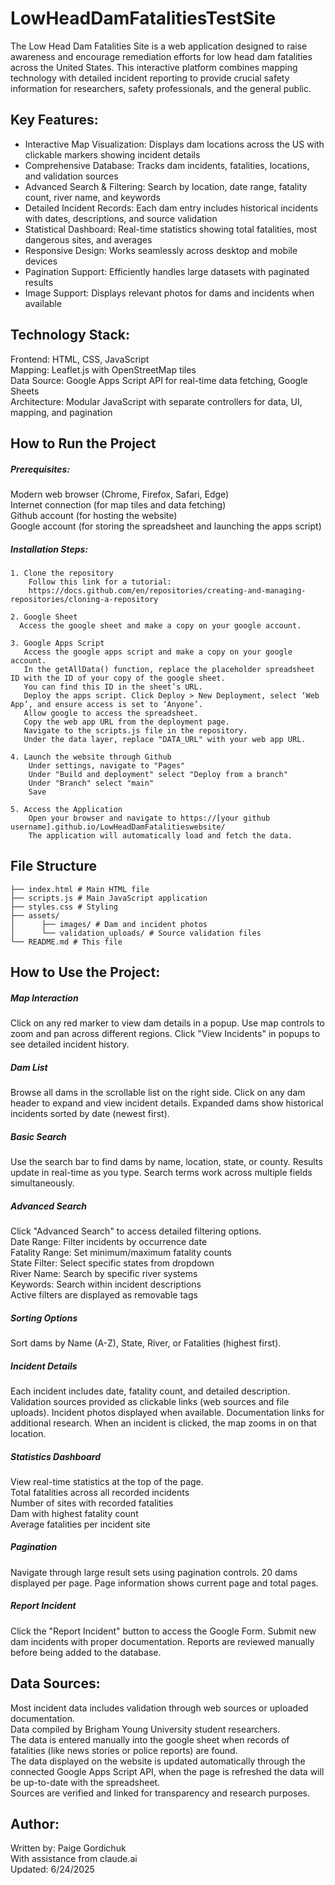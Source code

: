 # LowHeadDamFatalitiesTestSite

The Low Head Dam Fatalities Site is a web application designed to raise awareness and encourage remediation efforts for low head dam fatalities across the United States. This interactive platform combines mapping technology with detailed incident reporting to provide crucial safety information for researchers, safety professionals, and the general public.

## Key Features:
  - Interactive Map Visualization: Displays dam locations across the US with clickable markers showing incident details
  - Comprehensive Database: Tracks dam incidents, fatalities, locations, and validation sources
  - Advanced Search & Filtering: Search by location, date range, fatality count, river name, and keywords
  - Detailed Incident Records: Each dam entry includes historical incidents with dates, descriptions, and source validation
  - Statistical Dashboard: Real-time statistics showing total fatalities, most dangerous sites, and averages
  - Responsive Design: Works seamlessly across desktop and mobile devices
  - Pagination Support: Efficiently handles large datasets with paginated results
  - Image Support: Displays relevant photos for dams and incidents when available

## Technology Stack:
  Frontend: HTML, CSS, JavaScript  
  Mapping: Leaflet.js with OpenStreetMap tiles  
  Data Source: Google Apps Script API for real-time data fetching, Google Sheets  
  Architecture: Modular JavaScript with separate controllers for data, UI, mapping, and pagination 
  
## How to Run the Project
  
  ##### Prerequisites:
  
  Modern web browser (Chrome, Firefox, Safari, Edge)  
  Internet connection (for map tiles and data fetching)  
  Github account (for hosting the website)  
  Google account (for storing the spreadsheet and launching the apps script)  
  
  ##### Installation Steps:
  
    1. Clone the repository  
        Follow this link for a tutorial:
        https://docs.github.com/en/repositories/creating-and-managing-repositories/cloning-a-repository  
        
    2. Google Sheet
      Access the google sheet and make a copy on your google account.
      
    3. Google Apps Script
       Access the google apps script and make a copy on your google account.
       In the getAllData() function, replace the placeholder spreadsheet ID with the ID of your copy of the google sheet.   
       You can find this ID in the sheet’s URL.
       Deploy the apps script. Click Deploy > New Deployment, select ‘Web App’, and ensure access is set to ‘Anyone’. 
       Allow google to access the spreadsheet.
       Copy the web app URL from the deployment page.
       Navigate to the scripts.js file in the repository.  
       Under the data layer, replace "DATA_URL" with your web app URL. 
        
    4. Launch the website through Github
        Under settings, navigate to "Pages"
        Under "Build and deployment" select "Deploy from a branch"
        Under "Branch" select "main"
        Save
        
    5. Access the Application
        Open your browser and navigate to https://[your github username].github.io/LowHeadDamFatalitieswebsite/
        The application will automatically load and fetch the data.


## File Structure 
```text LowHeadDamFatalitiesTestSite/ 
├── index.html # Main HTML file
├── scripts.js # Main JavaScript application
├── styles.css # Styling
├── assets/
│      ├── images/ # Dam and incident photos
│      └── validation_uploads/ # Source validation files
└── README.md # This file
```

## How to Use the Project:

##### Map Interaction

Click on any red marker to view dam details in a popup.
Use map controls to zoom and pan across different regions.
Click "View Incidents" in popups to see detailed incident history.


##### Dam List

Browse all dams in the scrollable list on the right side.
Click on any dam header to expand and view incident details.
Expanded dams show historical incidents sorted by date (newest first).


##### Basic Search

Use the search bar to find dams by name, location, state, or county.
Results update in real-time as you type.
Search terms work across multiple fields simultaneously.


##### Advanced Search

Click "Advanced Search" to access detailed filtering options.  
Date Range: Filter incidents by occurrence date  
Fatality Range: Set minimum/maximum fatality counts  
State Filter: Select specific states from dropdown  
River Name: Search by specific river systems  
Keywords: Search within incident descriptions  
Active filters are displayed as removable tags  


##### Sorting Options

Sort dams by Name (A-Z), State, River, or Fatalities (highest first).


##### Incident Details

Each incident includes date, fatality count, and detailed description.
Validation sources provided as clickable links (web sources and file uploads).
Incident photos displayed when available.
Documentation links for additional research.
When an incident is clicked, the map zooms in on that location.


##### Statistics Dashboard

View real-time statistics at the top of the page.  
Total fatalities across all recorded incidents  
Number of sites with recorded fatalities  
Dam with highest fatality count    
Average fatalities per incident site  


##### Pagination

Navigate through large result sets using pagination controls.
20 dams displayed per page.
Page information shows current page and total pages.


##### Report Incident

Click the "Report Incident" button to access the Google Form.
Submit new dam incidents with proper documentation.
Reports are reviewed manually before being added to the database.

## Data Sources:

Most incident data includes validation through web sources or uploaded documentation.  
Data compiled by Brigham Young University student researchers.  
The data is entered manually into the google sheet when records of fatalities (like news stories or police reports) are found.  
The data displayed on the website is updated automatically through the connected Google Apps Script API, when the page is refreshed the data will be up-to-date with the spreadsheet.  
Sources are verified and linked for transparency and research purposes.

## Author:

Written by: Paige Gordichuk  
With assistance from claude.ai  
Updated: 6/24/2025  
